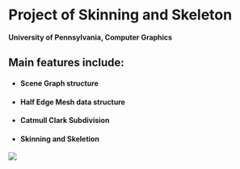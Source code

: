 Project of Skinning and Skeleton
======================

**University of Pennsylvania, Computer Graphics**

Main features include:   
----------------------------  
* #### Scene Graph structure    
* #### Half Edge Mesh data structure      
* #### Catmull Clark Subdivision        
* #### Skinning and Skeletion

![](./render_result/screencut.png)
            

